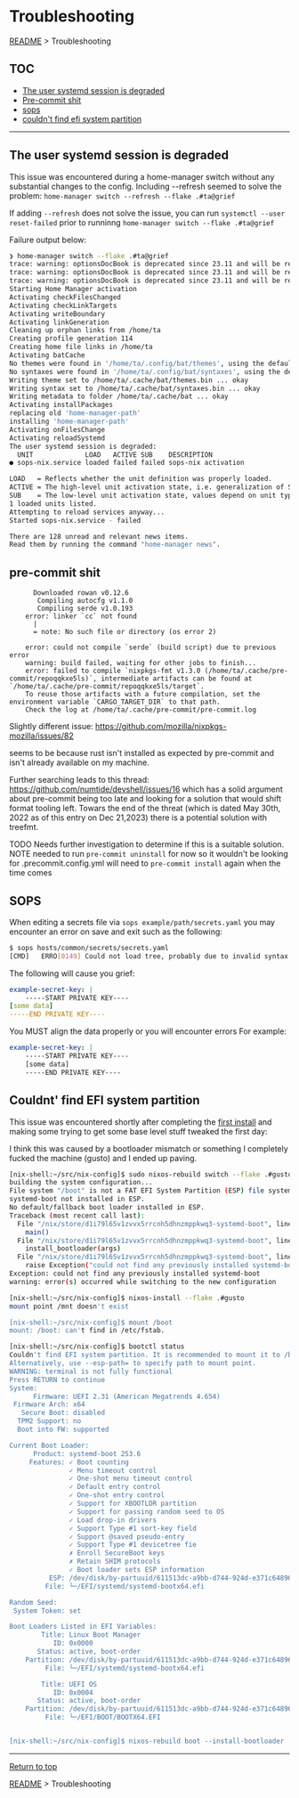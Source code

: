 # Troubleshooting

[README](../README.md) > Troubleshooting

## TOC

* [The user systemd session is degraded](#the-user-systemd-session-is-degraded)
* [Pre-commit shit](#pre-commit-shit)
* [sops](#sops)
* [couldn't find efi system partition](#couldnt-find-efi-system-partition)

---

## The user systemd session is degraded

This issue was encountered during a  home-manager switch without any substantial changes to the config.
Including --refresh seemed to solve the problem: `home-manager switch --refresh --flake .#ta@grief`

If adding `--refresh` does not solve the issue, you can run `systemctl --user reset-failed` prior to runninng `home-manager switch --flake .#ta@grief`

Failure output below:

```bash
❯ home-manager switch --flake .#ta@grief
trace: warning: optionsDocBook is deprecated since 23.11 and will be removed in 24.05
trace: warning: optionsDocBook is deprecated since 23.11 and will be removed in 24.05
trace: warning: optionsDocBook is deprecated since 23.11 and will be removed in 24.05
Starting Home Manager activation
Activating checkFilesChanged
Activating checkLinkTargets
Activating writeBoundary
Activating linkGeneration
Cleaning up orphan links from /home/ta
Creating profile generation 114
Creating home file links in /home/ta
Activating batCache
No themes were found in '/home/ta/.config/bat/themes', using the default set
No syntaxes were found in '/home/ta/.config/bat/syntaxes', using the default set.
Writing theme set to /home/ta/.cache/bat/themes.bin ... okay
Writing syntax set to /home/ta/.cache/bat/syntaxes.bin ... okay
Writing metadata to folder /home/ta/.cache/bat ... okay
Activating installPackages
replacing old 'home-manager-path'
installing 'home-manager-path'
Activating onFilesChange
Activating reloadSystemd
The user systemd session is degraded:
  UNIT             LOAD   ACTIVE SUB    DESCRIPTION        
● sops-nix.service loaded failed failed sops-nix activation

LOAD   = Reflects whether the unit definition was properly loaded.
ACTIVE = The high-level unit activation state, i.e. generalization of SUB.
SUB    = The low-level unit activation state, values depend on unit type.
1 loaded units listed.
Attempting to reload services anyway...
Started sops-nix.service - failed

There are 128 unread and relevant news items.
Read them by running the command "home-manager news".
```

## pre-commit shit

```errorlog snip
      Downloaded rowan v0.12.6
       Compiling autocfg v1.1.0
       Compiling serde v1.0.193
    error: linker `cc` not found
      |
      = note: No such file or directory (os error 2)
    
    error: could not compile `serde` (build script) due to previous error
    warning: build failed, waiting for other jobs to finish...
    error: failed to compile `nixpkgs-fmt v1.3.0 (/home/ta/.cache/pre-commit/repoqqkxe5ls)`, intermediate artifacts can be found at `/home/ta/.cache/pre-commit/repoqqkxe5ls/target`.
    To reuse those artifacts with a future compilation, set the environment variable `CARGO_TARGET_DIR` to that path.
    Check the log at /home/ta/.cache/pre-commit/pre-commit.log
```

Slightly different issue: <https://github.com/mozilla/nixpkgs-mozilla/issues/82>

seems to be because rust isn't installed as expected by pre-commit and isn't already available on my machine.

Further searching leads to this thread: https://github.com/numtide/devshell/issues/16
which has a solid argument about pre-commit being too late and looking for a solution that would shift format tooling left. Towars the end of the threat (which is dated May 30th, 2022 as of this entry on Dec 21,2023) there is a potential solution with treefmt.

TODO Needs further investigation to determine if this is a suitable solution. 
NOTE needed to run `pre-commit uninstall` for now so it wouldn't be looking for .precommit.config.yml
  will need to `pre-commit install` again when the time comes

## SOPS

When editing a secrets file via `sops example/path/secrets.yaml` you may encounter an error on save and exit such as the following:

```bash
$ sops hosts/common/secrets/secrets.yaml
[CMD]	ERRO[0149] Could not load tree, probably due to invalid syntax. Press a key to return to the editor, or Ctrl+C to exit.  error="Error unmarshaling input YAML: yaml: line 2: could not find expected ':'"
```

The following will cause you grief:

```yaml
example-secret-key: |
    -----START PRIVATE KEY----
[some data]
-----END PRIVATE KEY----
```

You MUST align the data properly or you will encounter errors
For example:

```yaml
example-secret-key: |
    -----START PRIVATE KEY----
    [some data]
    -----END PRIVATE KEY----
```

## Couldnt' find EFI system partition

This issue was encountered shortly after completing the [first install](./Firstinstall.md) and making some trying to get some base level stuff tweaked the first day:

I think this was caused by a bootloader mismatch or something
I completely fucked the machine (gusto) and I ended up paving.

```bash
[nix-shell:~/src/nix-config]$ sudo nixos-rebuild switch --flake .#gusto
building the system configuration...
File system "/boot" is not a FAT EFI System Partition (ESP) file system.
systemd-boot not installed in ESP.
No default/fallback boot loader installed in ESP.
Traceback (most recent call last):
  File "/nix/store/d1i79l65v1zvvx5rrcnh5dhnzmppkwq3-systemd-boot", line 344, in <module>
    main()
  File "/nix/store/d1i79l65v1zvvx5rrcnh5dhnzmppkwq3-systemd-boot", line 332, in main
    install_bootloader(args)
  File "/nix/store/d1i79l65v1zvvx5rrcnh5dhnzmppkwq3-systemd-boot", line 270, in install_bootloader
    raise Exception("could not find any previously installed systemd-boot")
Exception: could not find any previously installed systemd-boot
warning: error(s) occurred while switching to the new configuration

[nix-shell:~/src/nix-config]$ nixos-install --flake .#gusto
mount point /mnt doesn't exist

[nix-shell:~/src/nix-config]$ mount /boot
mount: /boot: can't find in /etc/fstab.

[nix-shell:~/src/nix-config]$ bootctl status
Couldn't find EFI system partition. It is recommended to mount it to /boot or /efi.
Alternatively, use --esp-path= to specify path to mount point.
WARNING: terminal is not fully functional
Press RETURN to continue
System:
      Firmware: UEFI 2.31 (American Megatrends 4.654)
 Firmware Arch: x64
   Secure Boot: disabled
  TPM2 Support: no
  Boot into FW: supported

Current Boot Loader:
      Product: systemd-boot 253.6
     Features: ✓ Boot counting
               ✓ Menu timeout control
               ✓ One-shot menu timeout control
               ✓ Default entry control
               ✓ One-shot entry control
               ✓ Support for XBOOTLDR partition
               ✓ Support for passing random seed to OS
               ✓ Load drop-in drivers
               ✓ Support Type #1 sort-key field
               ✓ Support @saved pseudo-entry
               ✓ Support Type #1 devicetree fie
               ✗ Enroll SecureBoot keys
               ✗ Retain SHIM protocols
               ✓ Boot loader sets ESP information
          ESP: /dev/disk/by-partuuid/611513dc-a9bb-d744-924d-e371c64896f5
         File: └─/EFI/systemd/systemd-bootx64.efi

Random Seed:
 System Token: set

Boot Loaders Listed in EFI Variables:
        Title: Linux Boot Manager
           ID: 0x0000
       Status: active, boot-order
    Partition: /dev/disk/by-partuuid/611513dc-a9bb-d744-924d-e371c64896f5
         File: └─/EFI/systemd/systemd-bootx64.efi

        Title: UEFI OS
           ID: 0x0004
       Status: active, boot-order
    Partition: /dev/disk/by-partuuid/611513dc-a9bb-d744-924d-e371c64896f5
         File: └─/EFI/BOOT/BOOTX64.EFI


[nix-shell:~/src/nix-config]$ nixos-rebuild boot --install-bootloader

```
---
[Return to top](#troubleshooting)

[README](../README.md) > Troubleshooting